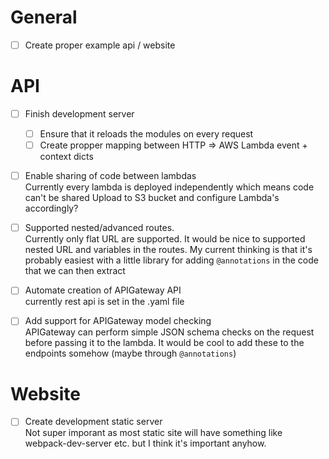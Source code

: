 
# General

- [ ] Create proper example api / website

# API

- [ ] Finish development server
  - [ ] Ensure that it reloads the modules on every request
  - [ ] Create propper mapping between HTTP => AWS Lambda event + context dicts

- [ ] Enable sharing of code between lambdas  
Currently every lambda is deployed independently which means code can't be shared
Upload to S3 bucket and configure Lambda's accordingly?

- [ ] Supported nested/advanced routes.  
Currently only flat URL are supported. It would be nice to supported nested URL and variables
in the routes. My current thinking is that it's probably easiest with a little library for
adding `@annotations` in the code that we can then extract

- [ ] Automate creation of APIGateway API  
currently rest api is set in the .yaml file

- [ ] Add support for APIGateway model checking  
APIGateway can perform simple JSON schema checks on the request before passing it to the lambda.
It would be cool to add these to the endpoints somehow (maybe through `@annotations`)
  
# Website

- [ ] Create development static server  
Not super imporant as most static site will have something like webpack-dev-server etc. but
I think it's important anyhow.
